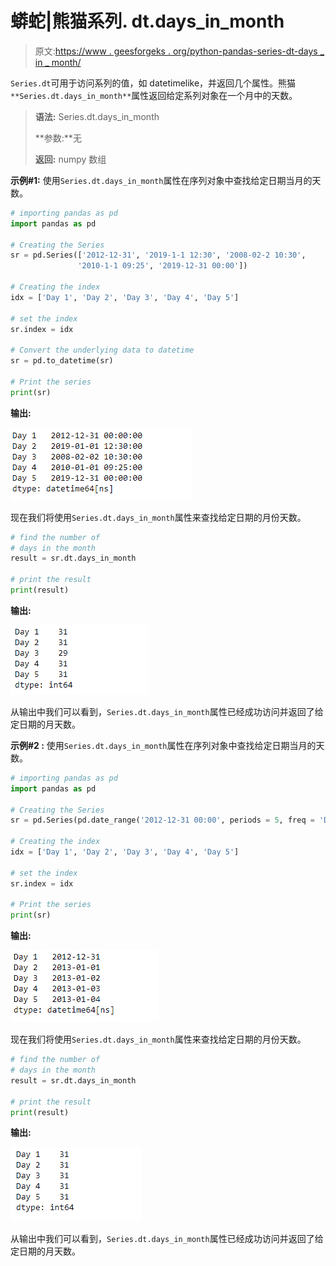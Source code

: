 # 蟒蛇|熊猫系列. dt.days_in_month

> 原文:[https://www . geesforgeks . org/python-pandas-series-dt-days _ in _ month/](https://www.geeksforgeeks.org/python-pandas-series-dt-days_in_month/)

`Series.dt`可用于访问系列的值，如 datetimelike，并返回几个属性。熊猫 `**Series.dt.days_in_month**`属性返回给定系列对象在一个月中的天数。

> **语法:** Series.dt.days_in_month
> 
> **参数:**无
> 
> **返回:** numpy 数组

**示例#1:** 使用`Series.dt.days_in_month`属性在序列对象中查找给定日期当月的天数。

```py
# importing pandas as pd
import pandas as pd

# Creating the Series
sr = pd.Series(['2012-12-31', '2019-1-1 12:30', '2008-02-2 10:30',
               '2010-1-1 09:25', '2019-12-31 00:00'])

# Creating the index
idx = ['Day 1', 'Day 2', 'Day 3', 'Day 4', 'Day 5']

# set the index
sr.index = idx

# Convert the underlying data to datetime 
sr = pd.to_datetime(sr)

# Print the series
print(sr)
```

**输出:**

![](img/d78f036d93937c0d2308be4cace65f1c.png)

现在我们将使用`Series.dt.days_in_month`属性来查找给定日期的月份天数。

```py
# find the number of 
# days in the month
result = sr.dt.days_in_month

# print the result
print(result)
```

**输出:**

![](img/f5eb8ed79bdedfe2f54d2933eae2606c.png)

从输出中我们可以看到，`Series.dt.days_in_month`属性已经成功访问并返回了给定日期的月天数。

**示例#2 :** 使用`Series.dt.days_in_month`属性在序列对象中查找给定日期当月的天数。

```py
# importing pandas as pd
import pandas as pd

# Creating the Series
sr = pd.Series(pd.date_range('2012-12-31 00:00', periods = 5, freq = 'D'))

# Creating the index
idx = ['Day 1', 'Day 2', 'Day 3', 'Day 4', 'Day 5']

# set the index
sr.index = idx

# Print the series
print(sr)
```

**输出:**

![](img/b39d09332de57acef9c1cc2e457692bc.png)

现在我们将使用`Series.dt.days_in_month`属性来查找给定日期的月份天数。

```py
# find the number of 
# days in the month
result = sr.dt.days_in_month

# print the result
print(result)
```

**输出:**

![](img/c886f2a9440c0d72a2241feb7109b5c4.png)

从输出中我们可以看到，`Series.dt.days_in_month`属性已经成功访问并返回了给定日期的月天数。